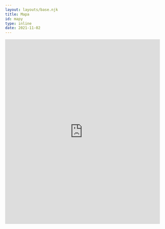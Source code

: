```yaml
---
layout: layouts/base.njk
title: Mapa
id: mapy
type: inline
date: 2021-11-02
---
```


<iframe src="https://www.google.com/maps/embed?pb=!1m18!1m12!1m3!1d5156.58108716557!2d13.368118786469681!3d49.74297675519004!2m3!1f0!2f0!3f0!3m2!1i1024!2i768!4f13.1!3m3!1m2!1s0x470af1fc167bd9d1%3A0xcae2dcd1a671ab5b!2sMedical+centrum+s.r.o.!5e0!3m2!1scs!2sus!4v1467356326499"
    width="100%" height="600" frameborder="0" style="border:0" allowfullscreen></iframe>
